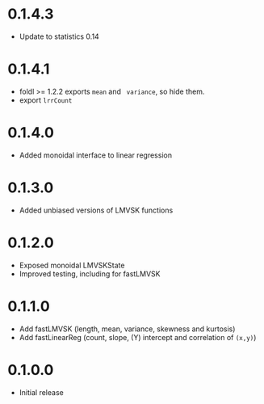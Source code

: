 # 0.1.4.3
- Update to statistics 0.14

# 0.1.4.1
- foldl >= 1.2.2 exports `mean` and ` variance`, so hide them.
- export `lrrCount`

# 0.1.4.0
- Added monoidal interface to linear regression

# 0.1.3.0
- Added unbiased versions of LMVSK functions

# 0.1.2.0
- Exposed monoidal LMVSKState
- Improved testing, including for fastLMVSK

# 0.1.1.0
- Add fastLMVSK (length, mean, variance, skewness and kurtosis)
- Add fastLinearReg (count, slope, (Y) intercept and correlation of `(x,y)`)


# 0.1.0.0
- Initial release
